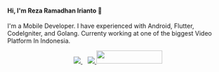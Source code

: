 #### Hi, I'm Reza Ramadhan Irianto 👋
 
I'm a Mobile Developer. I have experienced with Android, Flutter, CodeIgniter, and Golang. Currenty working at one of the biggest Video Platform In Indonesia.
     
<p align='center'> 
    <a href="http://rezaramadhanirianto.com/">  
       <img src="https://img.shields.io/badge/Portfolio%20Website-%231DA1F2.svg?&style=for-the-badge&logo=internet&logoColor=white" />
    </a>&nbsp;&nbsp;
    <a href="https://www.linkedin.com/in/rezaramadhanirianto/">
       <img src="https://img.shields.io/badge/linkedin-%230077B5.svg?&style=for-the-badge&logo=linkedin&logoColor=white" />
    </a>
    <a href="https://rezaramadhanirianto.medium.com/">
       <img src="https://user-images.githubusercontent.com/46983732/149792919-367cc2f3-fcea-4d12-aa89-984c6af8b289.png" width="150" height="30"/>
    </a>
</p>
 
